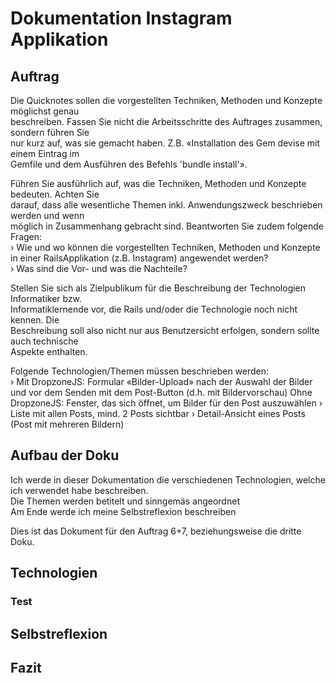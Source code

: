 # Dokumentation Instagram Applikation

## Auftrag
Die Quicknotes sollen die vorgestellten Techniken, Methoden und Konzepte möglichst genau  
beschreiben. Fassen Sie nicht die Arbeitsschritte des Auftrages zusammen, sondern führen Sie  
nur kurz auf, was sie gemacht haben. Z.B. «Installation des Gem devise mit einem Eintrag im  
Gemfile und dem Ausführen des Befehls 'bundle install'».  

Führen Sie ausführlich auf, was die Techniken, Methoden und Konzepte bedeuten. Achten Sie  
darauf, dass alle wesentliche Themen inkl. Anwendungszweck beschrieben werden und wenn  
möglich in Zusammenhang gebracht sind. Beantworten Sie zudem folgende Fragen:  
› Wie und wo können die vorgestellten Techniken, Methoden und Konzepte in einer RailsApplikation (z.B. Instagram) angewendet werden?  
› Was sind die Vor- und was die Nachteile?  

Stellen Sie sich als Zielpublikum für die Beschreibung der Technologien Informatiker bzw.  
Informatiklernende vor, die Rails und/oder die Technologie noch nicht kennen. Die  
Beschreibung soll also nicht nur aus Benutzersicht erfolgen, sondern sollte auch technische  
Aspekte enthalten.  

Folgende Technologien/Themen müssen beschrieben werden:  
› Mit DropzoneJS: Formular «Bilder-Upload» nach der Auswahl der Bilder und vor dem Senden
  mit dem Post-Button (d.h. mit Bildervorschau)
  Ohne DropzoneJS: Fenster, das sich öffnet, um Bilder für den Post auszuwählen
› Liste mit allen Posts, mind. 2 Posts sichtbar
› Detail-Ansicht eines Posts (Post mit mehreren Bildern)

## Aufbau der Doku  
Ich werde in dieser Dokumentation die verschiedenen Technologien, welche ich verwendet habe beschreiben.  
Die Themen werden betitelt und sinngemäs angeordnet  
Am Ende werde ich meine Selbstreflexion beschreiben  
  
Dies ist das Dokument für den Auftrag 6+7, beziehungsweise die dritte Doku.

## Technologien  

### Test


## Selbstreflexion  


## Fazit
